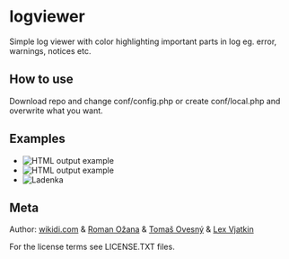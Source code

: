 # logviewer

Simple log viewer with color highlighting important parts in log eg. error, warnings, notices etc.

## How to use

Download repo and change conf/config.php or create conf/local.php and overwrite what you want.

## Examples

- ![HTML output example](/wikidi/logviewer/raw/master/doc/example1.png "Example 1")
- ![HTML output example](/wikidi/logviewer/raw/master/doc/example2.png "Example 2")
- ![Ladenka](/wikidi/logviewer/raw/master/doc/ladenka.png "Example 3")

## Meta

Author: [wikidi.com](http://wikidi.com) & [Roman Ožana](https://github.com/OzzyCzech) & [Tomaš Ovesný](https://github.com/tomasovesny) & [Lex Vjatkin](https://github.com/lexvjatkin)

For the license terms see LICENSE.TXT files.
